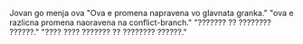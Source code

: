 Jovan go menja ova
"Ova e promena napravena vo glavnata granka." 
"ova e razlicna promena naoravena na conflict-branch." 
"??????? ?? ???????? ??????." 
"???? ???? ??????? ?? ???????? ??????." 
